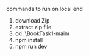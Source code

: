 commands to run on local end

1. download Zip
2. extract zip file
3. cd .\BookTask1-main\
4. npm install
5. npm run dev
   
